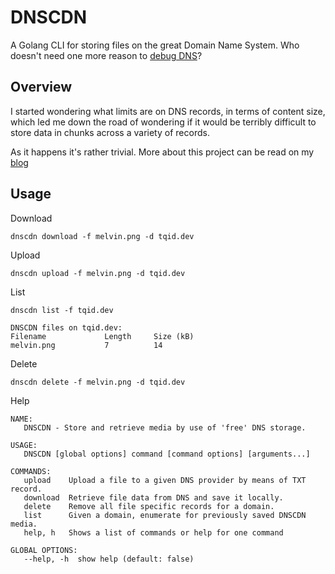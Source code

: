 # DNSCDN

A Golang CLI for storing files on the great Domain Name System. Who doesn't need one more reason to [debug DNS](https://isitdns.com/)?

## Overview

I started wondering what limits are on DNS records, in terms of content size, which led me down the road of wondering if 
it would be terribly difficult to store data in chunks across a variety of records.

As it happens it's rather trivial. More about this project can be read on my [blog](https://tqid.dev/posts/dnscdn/)

## Usage

Download
```console
dnscdn download -f melvin.png -d tqid.dev 
```

Upload
```console
dnscdn upload -f melvin.png -d tqid.dev 
```

List
```console
dnscdn list -f tqid.dev

DNSCDN files on tqid.dev:
Filename             Length     Size (kB) 
melvin.png           7          14       
```

Delete
```console
dnscdn delete -f melvin.png -d tqid.dev
```

Help
```console
NAME:
   DNSCDN - Store and retrieve media by use of 'free' DNS storage.

USAGE:
   DNSCDN [global options] command [command options] [arguments...]

COMMANDS:
   upload    Upload a file to a given DNS provider by means of TXT record.
   download  Retrieve file data from DNS and save it locally.
   delete    Remove all file specific records for a domain.
   list      Given a domain, enumerate for previously saved DNSCDN media.
   help, h   Shows a list of commands or help for one command

GLOBAL OPTIONS:
   --help, -h  show help (default: false)
```
